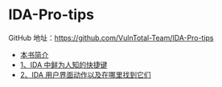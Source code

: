 # IDA-Pro-tips

GitHub 地址：<https://github.com/VulnTotal-Team/IDA-Pro-tips>

- [本书简介](README.md)
- [1、IDA 中鲜为人知的快捷键](./docs/1-lesser-known-keyboard-shortcuts-in-ida.md)
- [2、IDA 用户界面动作以及在哪里找到它们](./docs/2-ida-ui-actions-and-where-to-find-them.md)

